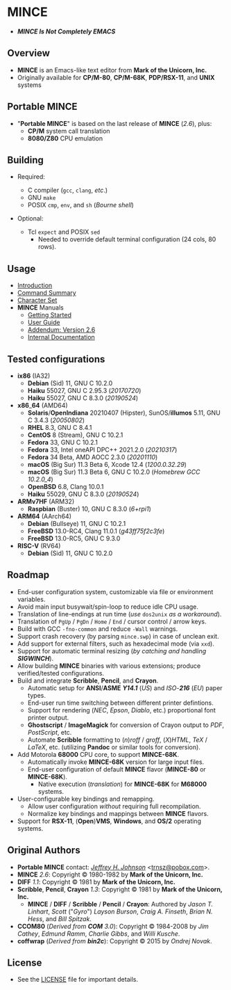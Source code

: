 # MINCE

- **_MINCE Is Not Completely EMACS_**

## Overview

- **MINCE** is an Emacs-like text editor from **Mark of the Unicorn, Inc.**
- Originally available for **CP/M-80**, **CP/M-68K**, **PDP/RSX-11**, and
  **UNIX** systems

## Portable MINCE

- "**Portable MINCE**" is based on the last release of **MINCE** (_2.6_), plus:
  - **CP/M** system call translation
  - **8080/Z80** CPU emulation

## Building

- Required:

  - C compiler (`gcc`, `clang`, _etc_.)
  - GNU `make`
  - POSIX `cmp`, `env`, and `sh` (_Bourne_ _shell_)

- Optional:
  - Tcl `expect` and POSIX `sed`
    - Needed to override default terminal configuration (24 cols, 80 rows).

## Usage

- [Introduction](doc/prgintro.doc)
- [Command Summary](doc/scomm.doc)
- [Character Set](doc/ascii.txt)
- **MINCE** Manuals
  - [Getting Started](manual/MINCE_Install_Guide.pdf)
  - [User Guide](manual/MINCE_User_Guide.pdf)
  - [Addendum: Version 2.6](manual/MINCE_Addendum.pdf)
  - [Internal Documentation](manual/MINCE_Internal_Documentation.pdf)

## Tested configurations

- **ix86** (IA32)
  - **Debian** (Sid) 11, GNU C 10.2.0
  - **Haiku** 55027, GNU C 2.95.3 (_20170720_)
  - **Haiku** 55027, GNU C 8.3.0 (_20190524_)
- **x86**\_**64** (AMD64)
  - **Solaris**/**OpenIndiana** 20210407 (Hipster), SunOS/**illumos** 5.11, GNU C 3.4.3 (_20050802_)
  - **RHEL** 8.3, GNU C 8.4.1
  - **CentOS** 8 (Stream), GNU C 10.2.1
  - **Fedora** 33, GNU C 10.2.1
  - **Fedora** 33, Intel oneAPI DPC++ 2021.2.0 (_20210317_)
  - **Fedora** 34 Beta, AMD AOCC 2.3.0 (_20201110_)
  - **macOS** (Big Sur) 11.3 Beta 6, Xcode 12.4 (_1200.0.32.29_)
  - **macOS** (Big Sur) 11.3 Beta 6, GNU C 10.2.0 (_Homebrew GCC 10.2.0_4_)
  - **OpenBSD** 6.8, Clang 10.0.1
  - **Haiku** 55029, GNU C 8.3.0 (_20190524_)
- **ARMv7HF** (ARM32)
  - **Raspbian** (Buster) 10, GNU C 8.3.0 (_6+rpi1_)
- **ARM64** (AArch64)
  - **Debian** (Bullseye) 11, GNU C 10.2.1
  - **FreeBSD** 13.0-RC4, Clang 11.0.1 (_g43ff75f2c3fe_)
  - **FreeBSD** 13.0-RC5, GNU C 9.3.0
- **RISC-V** (RV64)
  - **Debian** (Sid) 11, GNU C 10.2.0

## Roadmap

- End-user configuration system, customizable via file or environment variables.
- Avoid main input busywait/spin-loop to reduce idle CPU usage.
- Translation of line-endings at run time (_use_ `dos2unix` _as_ _a_
  _workaround_).
- Translation of `PgUp` / `PgDn` / `Home` / `End` / cursor control / arrow keys.
- Build with GCC `-fno-common` and reduce `-Wall` warnings.
- Support crash recovery (by parsing `mince.swp`) in case of unclean exit.
- Add support for external filters, such as hexadecimal mode (via `xxd`).
- Support for automatic terminal resizing (_by catching and handling
  **SIGWINCH**_).
- Allow building **MINCE** binaries with various extensions; produce
  verified/tested configurations.
- Build and integrate **Scribble**, **Pencil**, and **Crayon**.
  - Automatic setup for **ANSI**/**ASME** _**Y14.1**_ (_US_) and _ISO_-_**216**_
    (_EU_) paper types.
  - End-user run time switching between different printer defintions.
  - Support for rendering (_NEC_, _Epson_, _Diablo_, etc.) proportional font
    printer output.
  - **Ghostscript** / **ImageMagick** for conversion of Crayon output to _PDF_,
    _PostScript_, etc.
  - Automate **Scribble** formatting to (_n_)_roff_ / _groff_, (_X_)_HTML_,
    _TeX_ / _LaTeX_, etc. (utilizing **Pandoc** or similar tools for
    conversion).
- Add Motorola **68000** CPU core, to support **MINCE-68K**.
  - Automatically invoke **MINCE-68K** version for large input files.
  - End-user configuration of default **MINCE** flavor (**MINCE-80** or
    **MINCE-68K**).
    - Native execution (_translation_) for **MINCE-68K** for **M68000** systems.
- User-configurable key bindings and remapping.
  - Allow user configuration _without_ requiring full recompilation.
  - Normalize key bindings and mappings between **MINCE** flavors.
- Support for **RSX-11**, (**Open**)**VMS**, **Windows**, and **OS/2** operating
  systems.

## Original Authors

- **Portable MINCE** contact:
  _[Jeffrey H. Johnson](https://github.com/johnsonjh/pmince)_
  \<[trnsz@pobox.com](mailto:trnsz@pobox.com)\>.
- **MINCE** _2.6_: Copyright © 1980-1982 by **Mark of the Unicorn, Inc.**
- **DIFF** _1.1_: Copyright © 1981 by **Mark of the Unicorn, Inc.**
- **Scribble**, **Pencil**, **Crayon** _1.3_: Copyright © 1981 by **Mark of the
  Unicorn, Inc.**
  - **MINCE** / **DIFF** / **Scribble** / **Pencil** / **Crayon**: Authored by
    _Jason_ _T._ _Linhart_, _Scott_ ("_Gyro_") _Layson_ _Burson_, _Craig_ _A._
    _Finseth_, _Brian_ _N._ _Hess_, and _Bill_ _Spitzak_.
- **CCOM80** (_Derived from **COM** 3.0_): Copyright © 1984-2008 by _Jim_
  _Cathey_, _Edmund_ _Ramm_, _Charlie_ _Gibbs_, and _Willi_ _Kusche_.
- **coffwrap** (_Derived from **bin2c**_): Copyright © 2015 by _Ondrej_ _Novak_.

## License

- See the [LICENSE](/LICENSE.md) file for important details.

